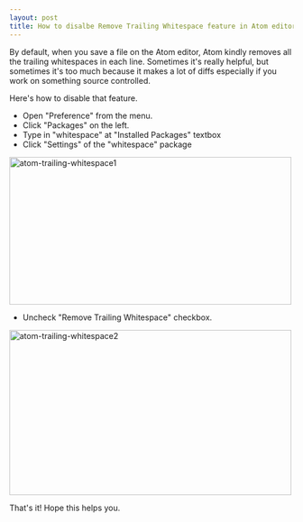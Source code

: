 ```yaml
---
layout: post
title: How to disalbe Remove Trailing Whitespace feature in Atom editor
---
```


By default, when you save a file on the Atom editor,
Atom kindly removes all the trailing whitespaces in each line.
Sometimes it's really helpful,
but sometimes it's too much because it makes a lot of diffs
especially if you work on something source controlled.


Here's how to disable that feature.

- Open "Preference" from the menu.
- Click "Packages" on the left.
- Type in "whitespace" at "Installed Packages" textbox
- Click "Settings" of the "whitespace" package

<a href="https://www.flickr.com/photos/kei51/16455138375" title="atom-trailing-whitespace1"><img src="https://farm8.staticflickr.com/7308/16455138375_ac2090bbe2.jpg" width="500" height="262" alt="atom-trailing-whitespace1"></a>


- Uncheck "Remove Trailing Whitespace" checkbox.

<a href="https://www.flickr.com/photos/kei51/16455138345" title="atom-trailing-whitespace2"><img src="https://farm9.staticflickr.com/8609/16455138345_d1ca668fe1.jpg" width="500" height="293" alt="atom-trailing-whitespace2"></a>

That's it! Hope this helps you.
